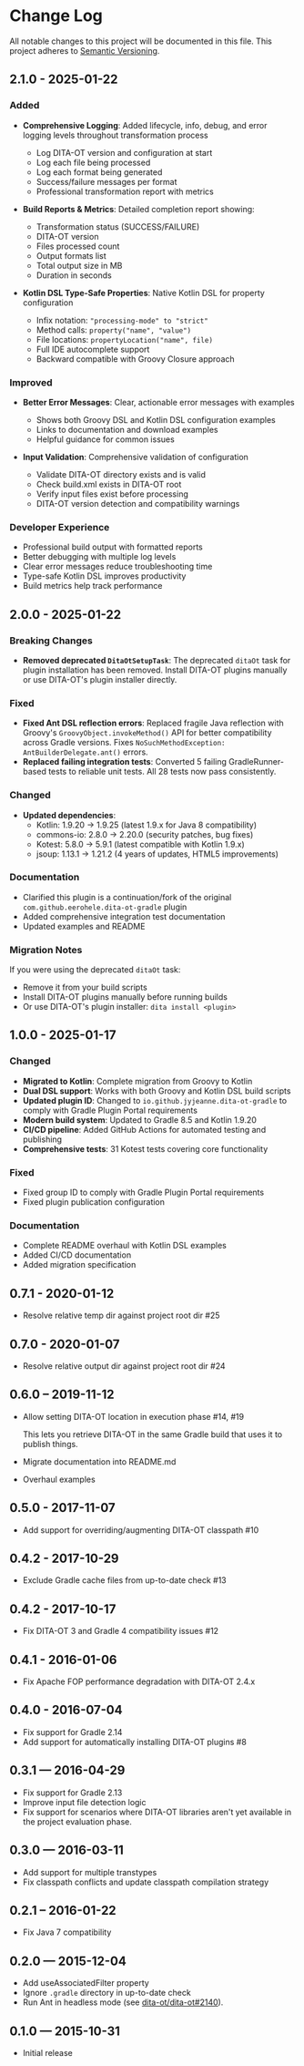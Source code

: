 # Change Log
All notable changes to this project will be documented in this file.
This project adheres to [Semantic Versioning](http://semver.org/).

## 2.1.0 - 2025-01-22

### Added
- **Comprehensive Logging**: Added lifecycle, info, debug, and error logging levels throughout transformation process
  - Log DITA-OT version and configuration at start
  - Log each file being processed
  - Log each format being generated
  - Success/failure messages per format
  - Professional transformation report with metrics

- **Build Reports & Metrics**: Detailed completion report showing:
  - Transformation status (SUCCESS/FAILURE)
  - DITA-OT version
  - Files processed count
  - Output formats list
  - Total output size in MB
  - Duration in seconds

- **Kotlin DSL Type-Safe Properties**: Native Kotlin DSL for property configuration
  - Infix notation: `"processing-mode" to "strict"`
  - Method calls: `property("name", "value")`
  - File locations: `propertyLocation("name", file)`
  - Full IDE autocomplete support
  - Backward compatible with Groovy Closure approach

### Improved
- **Better Error Messages**: Clear, actionable error messages with examples
  - Shows both Groovy DSL and Kotlin DSL configuration examples
  - Links to documentation and download examples
  - Helpful guidance for common issues

- **Input Validation**: Comprehensive validation of configuration
  - Validate DITA-OT directory exists and is valid
  - Check build.xml exists in DITA-OT root
  - Verify input files exist before processing
  - DITA-OT version detection and compatibility warnings

### Developer Experience
- Professional build output with formatted reports
- Better debugging with multiple log levels
- Clear error messages reduce troubleshooting time
- Type-safe Kotlin DSL improves productivity
- Build metrics help track performance

## 2.0.0 - 2025-01-22

### Breaking Changes
- **Removed deprecated `DitaOtSetupTask`**: The deprecated `ditaOt` task for plugin installation has been removed. Install DITA-OT plugins manually or use DITA-OT's plugin installer directly.

### Fixed
- **Fixed Ant DSL reflection errors**: Replaced fragile Java reflection with Groovy's `GroovyObject.invokeMethod()` API for better compatibility across Gradle versions. Fixes `NoSuchMethodException: AntBuilderDelegate.ant()` errors.
- **Replaced failing integration tests**: Converted 5 failing GradleRunner-based tests to reliable unit tests. All 28 tests now pass consistently.

### Changed
- **Updated dependencies**:
  - Kotlin: 1.9.20 → 1.9.25 (latest 1.9.x for Java 8 compatibility)
  - commons-io: 2.8.0 → 2.20.0 (security patches, bug fixes)
  - Kotest: 5.8.0 → 5.9.1 (latest compatible with Kotlin 1.9.x)
  - jsoup: 1.13.1 → 1.21.2 (4 years of updates, HTML5 improvements)

### Documentation
- Clarified this plugin is a continuation/fork of the original `com.github.eerohele.dita-ot-gradle` plugin
- Added comprehensive integration test documentation
- Updated examples and README

### Migration Notes
If you were using the deprecated `ditaOt` task:
- Remove it from your build scripts
- Install DITA-OT plugins manually before running builds
- Or use DITA-OT's plugin installer: `dita install <plugin>`

## 1.0.0 - 2025-01-17

### Changed
- **Migrated to Kotlin**: Complete migration from Groovy to Kotlin
- **Dual DSL support**: Works with both Groovy and Kotlin DSL build scripts
- **Updated plugin ID**: Changed to `io.github.jyjeanne.dita-ot-gradle` to comply with Gradle Plugin Portal requirements
- **Modern build system**: Updated to Gradle 8.5 and Kotlin 1.9.20
- **CI/CD pipeline**: Added GitHub Actions for automated testing and publishing
- **Comprehensive tests**: 31 Kotest tests covering core functionality

### Fixed
- Fixed group ID to comply with Gradle Plugin Portal requirements
- Fixed plugin publication configuration

### Documentation
- Complete README overhaul with Kotlin DSL examples
- Added CI/CD documentation
- Added migration specification

## 0.7.1 - 2020-01-12
- Resolve relative temp dir against project root dir #25

## 0.7.0 - 2020-01-07
- Resolve relative output dir against project root dir #24

## 0.6.0 – 2019-11-12
- Allow setting DITA-OT location in execution phase #14, #19

  This lets you retrieve DITA-OT in the same Gradle build that uses it to
  publish things.

- Migrate documentation into README.md
- Overhaul examples 

## 0.5.0 - 2017-11-07
- Add support for overriding/augmenting DITA-OT classpath #10

## 0.4.2 - 2017-10-29
- Exclude Gradle cache files from up-to-date check #13

## 0.4.2 - 2017-10-17
- Fix DITA-OT 3 and Gradle 4 compatibility issues #12

## 0.4.1 - 2016-01-06
- Fix Apache FOP performance degradation with DITA-OT 2.4.x

## 0.4.0 - 2016-07-04
- Fix support for Gradle 2.14
- Add support for automatically installing DITA-OT plugins #8

## 0.3.1 — 2016-04-29
- Fix support for Gradle 2.13
- Improve input file detection logic
- Fix support for scenarios where DITA-OT libraries aren't yet available in the
  project evaluation phase.

## 0.3.0 — 2016-03-11
- Add support for multiple transtypes
- Fix classpath conflicts and update classpath compilation strategy

## 0.2.1 – 2016-01-22
- Fix Java 7 compatibility

## 0.2.0 — 2015-12-04
- Add useAssociatedFilter property
- Ignore `.gradle` directory in up-to-date check
- Run Ant in headless mode (see [dita-ot/dita-ot#2140](https://github.com/dita-ot/dita-ot/issues/2140)).

## 0.1.0 — 2015-10-31
- Initial release
